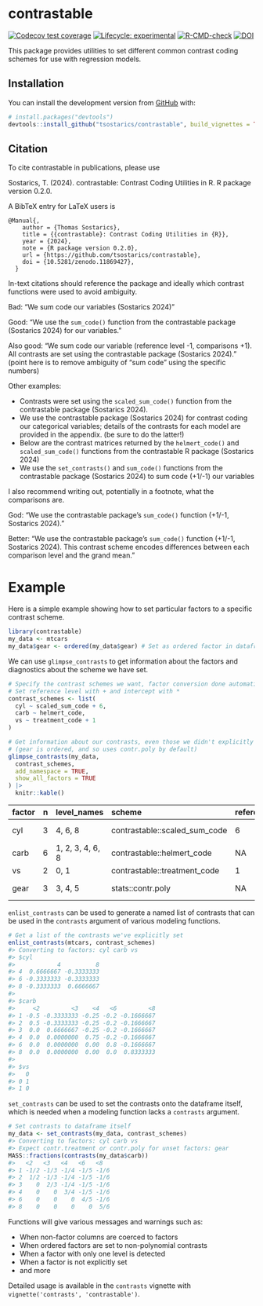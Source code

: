 
<!-- README.md is generated from README.Rmd. Please edit that file -->

# contrastable

<!-- badges: start -->

[![Codecov test
coverage](https://codecov.io/gh/tsostarics/contrastable/branch/main/graph/badge.svg?token=PW2NOWO8NE)](https://codecov.io/gh/tsostarics/contrastable?branch=main)
[![Lifecycle:
experimental](https://img.shields.io/badge/lifecycle-stable-green.svg)](https://lifecycle.r-lib.org/articles/stages.html#stable)
[![R-CMD-check](https://github.com/tsostarics/contrastable/workflows/R-CMD-check/badge.svg)](https://github.com/tsostarics/contrastable/actions)
[![DOI](https://zenodo.org/badge/DOI/10.5281/zenodo.11869428.svg)](https://doi.org/10.5281/zenodo.11869428)

<!-- badges: end -->

This package provides utilities to set different common contrast coding
schemes for use with regression models.

## Installation

You can install the development version from
[GitHub](https://github.com/) with:

``` r
# install.packages("devtools")
devtools::install_github("tsostarics/contrastable", build_vignettes = TRUE)
```

## Citation

To cite contrastable in publications, please use

Sostarics, T. (2024). contrastable: Contrast Coding Utilities in R. R
package version 0.2.0.

A BibTeX entry for LaTeX users is

    @Manual{,
        author = {Thomas Sostarics},
        title = {{contrastable}: Contrast Coding Utilities in {R}},
        year = {2024},
        note = {R package version 0.2.0},
        url = {https://github.com/tsostarics/contrastable},
        doi = {10.5281/zenodo.11869427},
      }

In-text citations should reference the package and ideally which
contrast functions were used to avoid ambiguity.

Bad: “We sum code our variables (Sostarics 2024)”

Good: “We use the `sum_code()` function from the contrastable package
(Sostarics 2024) for our variables.”

Also good: “We sum code our variable (reference level -1, comparisons
+1). All contrasts are set using the contrastable package (Sostarics
2024).” (point here is to remove ambiguity of “sum code” using the
specific numbers)

Other examples:

- Contrasts were set using the `scaled_sum_code()` function from the
  contrastable package (Sostarics 2024).
- We use the contrastable package (Sostarics 2024) for contrast coding
  our categorical variables; details of the contrasts for each model are
  provided in the appendix. (be sure to do the latter!)
- Below are the contrast matrices returned by the `helmert_code()` and
  `scaled_sum_code()` functions from the contrastable R package
  (Sostarics 2024)
- We use the `set_contrasts()` and `sum_code()` functions from the
  contrastable package (Sostarics 2024) to sum code (+1/-1) our
  variables

I also recommend writing out, potentially in a footnote, what the
comparisons are.

God: “We use the contrastable package’s `sum_code()` function (+1/-1,
Sostarics 2024).”

Better: “We use the contrastable package’s `sum_code()` function (+1/-1,
Sostarics 2024). This contrast scheme encodes differences between each
comparison level and the grand mean.”

# Example

Here is a simple example showing how to set particular factors to a
specific contrast scheme.

``` r
library(contrastable)
my_data <- mtcars
my_data$gear <- ordered(my_data$gear) # Set as ordered factor in dataframe
```

We can use `glimpse_contrasts` to get information about the factors and
diagnostics about the scheme we have set.

``` r
# Specify the contrast schemes we want, factor conversion done automatically
# Set reference level with + and intercept with *
contrast_schemes <- list(
  cyl ~ scaled_sum_code + 6,
  carb ~ helmert_code,
  vs ~ treatment_code + 1
)

# Get information about our contrasts, even those we didn't explicitly set
# (gear is ordered, and so uses contr.poly by default)
glimpse_contrasts(my_data,
  contrast_schemes,
  add_namespace = TRUE,
  show_all_factors = TRUE
) |>
  knitr::kable()
```

| factor |   n | level_names      | scheme                        | reference | intercept  |
|:-------|----:|:-----------------|:------------------------------|:----------|:-----------|
| cyl    |   3 | 4, 6, 8          | contrastable::scaled_sum_code | 6         | grand mean |
| carb   |   6 | 1, 2, 3, 4, 6, 8 | contrastable::helmert_code    | NA        | grand mean |
| vs     |   2 | 0, 1             | contrastable::treatment_code  | 1         | mean(1)    |
| gear   |   3 | 3, 4, 5          | stats::contr.poly             | NA        | grand mean |

`enlist_contrasts` can be used to generate a named list of contrasts
that can be used in the `contrasts` argument of various modeling
functions.

``` r
# Get a list of the contrasts we've explicitly set
enlist_contrasts(mtcars, contrast_schemes)
#> Converting to factors: cyl carb vs
#> $cyl
#>            4          8
#> 4  0.6666667 -0.3333333
#> 6 -0.3333333 -0.3333333
#> 8 -0.3333333  0.6666667
#> 
#> $carb
#>     <2         <3    <4   <6         <8
#> 1 -0.5 -0.3333333 -0.25 -0.2 -0.1666667
#> 2  0.5 -0.3333333 -0.25 -0.2 -0.1666667
#> 3  0.0  0.6666667 -0.25 -0.2 -0.1666667
#> 4  0.0  0.0000000  0.75 -0.2 -0.1666667
#> 6  0.0  0.0000000  0.00  0.8 -0.1666667
#> 8  0.0  0.0000000  0.00  0.0  0.8333333
#> 
#> $vs
#>   0
#> 0 1
#> 1 0
```

`set_contrasts` can be used to set the contrasts onto the dataframe
itself, which is needed when a modeling function lacks a `contrasts`
argument.

``` r
# Set contrasts to dataframe itself
my_data <- set_contrasts(my_data, contrast_schemes)
#> Converting to factors: cyl carb vs
#> Expect contr.treatment or contr.poly for unset factors: gear
MASS::fractions(contrasts(my_data$carb))
#>   <2   <3   <4   <6   <8  
#> 1 -1/2 -1/3 -1/4 -1/5 -1/6
#> 2  1/2 -1/3 -1/4 -1/5 -1/6
#> 3    0  2/3 -1/4 -1/5 -1/6
#> 4    0    0  3/4 -1/5 -1/6
#> 6    0    0    0  4/5 -1/6
#> 8    0    0    0    0  5/6
```

Functions will give various messages and warnings such as:

- When non-factor columns are coerced to factors
- When ordered factors are set to non-polynomial contrasts
- When a factor with only one level is detected
- When a factor is not explicitly set
- and more

Detailed usage is available in the `contrasts` vignette with
`vignette('contrasts', 'contrastable')`.
